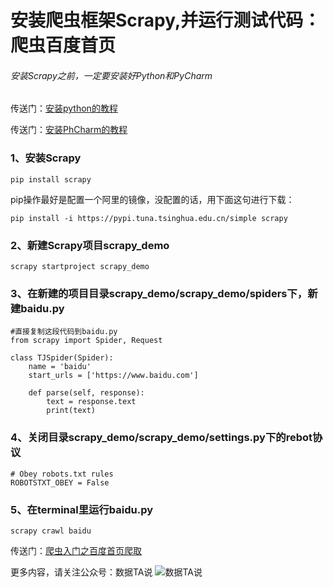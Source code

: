 # 安装爬虫框架Scrapy,并运行测试代码：爬虫百度首页

###### 安装Scrapy之前，一定要安装好Python和PyCharm

传送门：[安装python的教程]( http://t.cn/A6Ps4pmr)
  
传送门：[安装PhCharm的教程]( http://t.cn/A6Ps4REw)

### 1、安装Scrapy

`pip install scrapy`


pip操作最好是配置一个阿里的镜像，没配置的话，用下面这句进行下载：


`pip install -i https://pypi.tuna.tsinghua.edu.cn/simple scrapy`


### 2、新建Scrapy项目scrapy_demo

`scrapy startproject scrapy_demo`

### 3、在新建的项目目录scrapy_demo/scrapy_demo/spiders下，新建baidu.py
```
#直接复制这段代码到baidu.py
from scrapy import Spider, Request

class TJSpider(Spider):
    name = 'baidu'
    start_urls = ['https://www.baidu.com']

    def parse(self, response):
        text = response.text
        print(text)

```

### 4、关闭目录scrapy_demo/scrapy_demo/settings.py下的rebot协议

```
# Obey robots.txt rules
ROBOTSTXT_OBEY = False
```

### 5、在terminal里运行baidu.py

`scrapy crawl baidu`

传送门：[爬虫入门之百度首页爬取]( https://mp.weixin.qq.com/s/Oitt09fnOYQjQZCu1HIOyw)

更多内容，请关注公众号：数据TA说
![数据TA说](https://github.com/kanmendashu2020/verify_python/blob/master/data.jpg)
